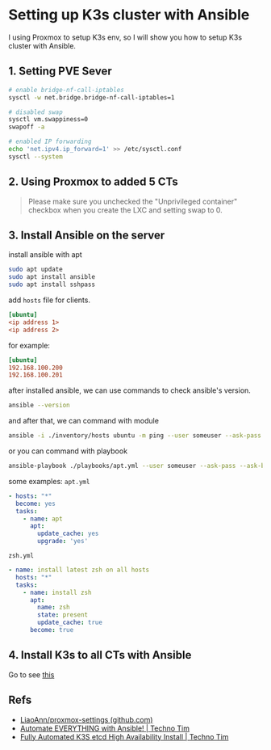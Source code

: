 # Setting up K3s cluster with Ansible

I using Proxmox to setup K3s env, so I will show you how to setup K3s cluster with Ansible.

## 1. Setting PVE Sever
```bash
# enable bridge-nf-call-iptables
sysctl -w net.bridge.bridge-nf-call-iptables=1

# disabled swap
sysctl vm.swappiness=0
swapoff -a

# enabled IP forwarding
echo 'net.ipv4.ip_forward=1' >> /etc/sysctl.conf
sysctl --system
```

## 2. Using Proxmox to added 5 CTs

> Please make sure you unchecked the "Unprivileged container" checkbox when you create the LXC and setting swap to 0.

## 3. Install Ansible on the server

install ansible with apt
```bash
sudo apt update
sudo apt install ansible
sudo apt install sshpass
```

add `hosts` file for clients.
```ini
[ubuntu]
<ip address 1>
<ip address 2>
```

for example:
```ini
[ubuntu]
192.168.100.200
192.168.100.201
```

after installed ansible, we can use commands to check ansible's version.
```bash
ansible --version
```

and after that, we can command with module
```bash
ansible -i ./inventory/hosts ubuntu -m ping --user someuser --ask-pass
```

or you can command with playbook
```bash
ansible-playbook ./playbooks/apt.yml --user someuser --ask-pass --ask-become-pass -i ./inventory/hosts
```

some examples: 
`apt.yml`
```yaml
- hosts: "*"
  become: yes
  tasks:
    - name: apt
      apt:
        update_cache: yes
        upgrade: 'yes'
```

`zsh.yml`
```yaml
- name: install latest zsh on all hosts
  hosts: "*"
  tasks:
    - name: install zsh
      apt:
        name: zsh
        state: present
        update_cache: true
      become: true
```

## 4. Install K3s to all CTs with Ansible

Go to see [this](https://technotim.live/posts/k3s-etcd-ansible/#prep)

## Refs

- [LiaoAnn/proxmox-settings (github.com)](https://github.com/LiaoAnn/proxmox-settings)
- [Automate EVERYTHING with Ansible! | Techno Tim](https://technotim.live/posts/ansible-automation/)
- [Fully Automated K3S etcd High Availability Install | Techno Tim](https://technotim.live/posts/k3s-etcd-ansible/)
